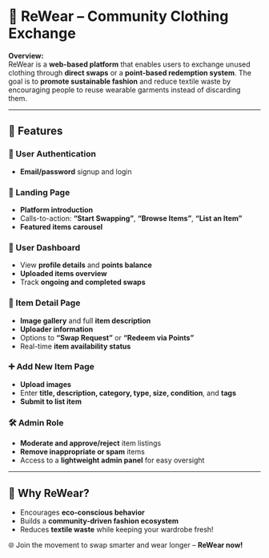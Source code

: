 <!DOCTYPE html>
<html lang="en">
<head>
  <meta charset="UTF-8">
  
</head>
<body>

  <h1><strong>👕 ReWear – Community Clothing Exchange</strong></h1>

  <p><strong>Overview:</strong><br>
  ReWear is a <strong>web-based platform</strong> that enables users to exchange unused clothing through <strong>direct swaps</strong> or a <strong>point-based redemption system</strong>. The goal is to <strong>promote sustainable fashion</strong> and reduce textile waste by encouraging people to reuse wearable garments instead of discarding them.</p>

  <hr>

  <h2><strong>🚀 Features</strong></h2>

  <h3><strong>🔐 User Authentication</strong></h3>
  <ul>
    <li><strong>Email/password</strong> signup and login</li>
  </ul>

  <h3><strong>🧭 Landing Page</strong></h3>
  <ul>
    <li><strong>Platform introduction</strong></li>
    <li>Calls-to-action: <strong>“Start Swapping”</strong>, <strong>“Browse Items”</strong>, <strong>“List an Item”</strong></li>
    <li><strong>Featured items carousel</strong></li>
  </ul>

  <h3><strong>👤 User Dashboard</strong></h3>
  <ul>
    <li>View <strong>profile details</strong> and <strong>points balance</strong></li>
    <li><strong>Uploaded items overview</strong></li>
    <li>Track <strong>ongoing and completed swaps</strong></li>
  </ul>

  <h3><strong>📝 Item Detail Page</strong></h3>
  <ul>
    <li><strong>Image gallery</strong> and full <strong>item description</strong></li>
    <li><strong>Uploader information</strong></li>
    <li>Options to <strong>“Swap Request”</strong> or <strong>“Redeem via Points”</strong></li>
    <li>Real-time <strong>item availability status</strong></li>
  </ul>

  <h3><strong>➕ Add New Item Page</strong></h3>
  <ul>
    <li><strong>Upload images</strong></li>
    <li>Enter <strong>title, description, category, type, size, condition</strong>, and <strong>tags</strong></li>
    <li><strong>Submit to list item</strong></li>
  </ul>

  <h3><strong>🛠️ Admin Role</strong></h3>
  <ul>
    <li><strong>Moderate and approve/reject</strong> item listings</li>
    <li><strong>Remove inappropriate or spam</strong> items</li>
    <li>Access to a <strong>lightweight admin panel</strong> for easy oversight</li>
  </ul>

  <hr>

  <h2><strong>🌱 Why ReWear?</strong></h2>
  <ul>
    <li>Encourages <strong>eco-conscious behavior</strong></li>
    <li>Builds a <strong>community-driven fashion ecosystem</strong></li>
    <li>Reduces <strong>textile waste</strong> while keeping your wardrobe fresh!</li>
  </ul>

  <p>🌐 Join the movement to swap smarter and wear longer – <strong>ReWear now!</strong></p>

</body>
</html>
